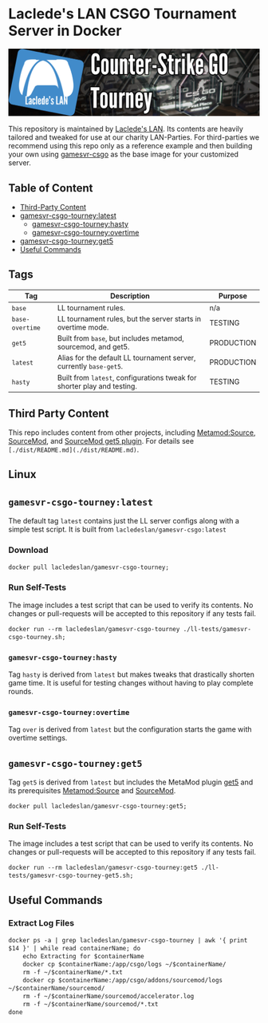 # Laclede's LAN CSGO Tournament Server in Docker

![thumb-csgo-tourney](https://raw.githubusercontent.com/LacledesLAN/gamesvr-csgo-tourney/master/.misc/thumb-csgo-tourney.png "thumb-csgo-tourney")

This repository is maintained by [Laclede's LAN](https://lacledeslan.com). Its contents are heavily tailored and tweaked for use at our
charity LAN-Parties. For third-parties we recommend using this repo only as a reference example and then building your own using
[gamesvr-csgo](https://github.com/LacledesLAN/gamesvr-csgo) as the base image for your customized server.

## Table of Content

* [Third-Party Content](#third-party-content)
* [gamesvr-csgo-tourney:latest](#gamesvr-csgo-tourney:latest)
  * [gamesvr-csgo-tourney:hasty](#gamesvr-csgo-tourney:hasty)
  * [gamesvr-csgo-tourney:overtime](#gamesvr-csgo-tourney:overtime)
* [gamesvr-csgo-tourney:get5](#gamesvr-csgo-tourney:get5)
* [Useful Commands](#useful-commands)

## Tags

| Tag             | Description                                                             | Purpose    |
| --------------- | ----------------------------------------------------------------------- | ---------- |
| `base`          | LL tournament rules.                                                    | n/a        |
| `base-overtime` | LL tournament rules, but the server starts in overtime mode.            | TESTING    |
| `get5`          | Built from `base`, but includes metamod, sourcemod, and get5.           | PRODUCTION |
| `latest`        | Alias for the default LL tournament server, currently `base-get5`.      | PRODUCTION |
| `hasty`         | Built from `latest`, configurations tweak for shorter play and testing. | TESTING    |

## Third Party Content

This repo includes content from other projects, including [Metamod:Source](https://www.sourcemm.net/),
[SourceMod](https://www.sourcemod.net/), and [SourceMod get5 plugin](https://github.com/splewis/get5). For details see
`[./dist/README.md](./dist/README.md)`.

## Linux

## `gamesvr-csgo-tourney:latest`

The default tag `latest` contains just the LL server configs along with a simple test script. It is built from
`lacledeslan/gamesvr-csgo:latest`

### Download

```shell
docker pull lacledeslan/gamesvr-csgo-tourney;
```

### Run Self-Tests

The image includes a test script that can be used to verify its contents. No changes or pull-requests will be accepted to this repository if
any tests fail.

```shell
docker run --rm lacledeslan/gamesvr-csgo-tourney ./ll-tests/gamesvr-csgo-tourney.sh;
```

### `gamesvr-csgo-tourney:hasty`

Tag `hasty` is derived from `latest` but makes tweaks that drastically shorten game time. It is useful for testing changes without having to
play complete rounds.

### `gamesvr-csgo-tourney:overtime`

Tag `over` is derived from `latest` but the configuration starts the game with overtime settings.

## `gamesvr-csgo-tourney:get5`

Tag `get5` is derived from `latest` but includes the MetaMod plugin [get5](https://github.com/splewis/get5) and its prerequisites
[Metamod:Source](https://www.sourcemm.net/) and [SourceMod](https://www.sourcemod.net/).

```shell
docker pull lacledeslan/gamesvr-csgo-tourney:get5;
```

### Run Self-Tests

The image includes a test script that can be used to verify its contents. No changes or pull-requests will be accepted to this repository if
any tests fail.

```shell
docker run --rm lacledeslan/gamesvr-csgo-tourney:get5 ./ll-tests/gamesvr-csgo-tourney-get5.sh;
```

## Useful Commands

### Extract Log Files

```shell
docker ps -a | grep lacledeslan/gamesvr-csgo-tourney | awk '{ print $14 }' | while read containerName; do
    echo Extracting for $containerName
    docker cp $containerName:/app/csgo/logs ~/$containerName/
    rm -f ~/$containerName/*.txt
    docker cp $containerName:/app/csgo/addons/sourcemod/logs ~/$containerName/sourcemod/
    rm -f ~/$containerName/sourcemod/accelerator.log
    rm -f ~/$containerName/sourcemod/*.txt
done
```
